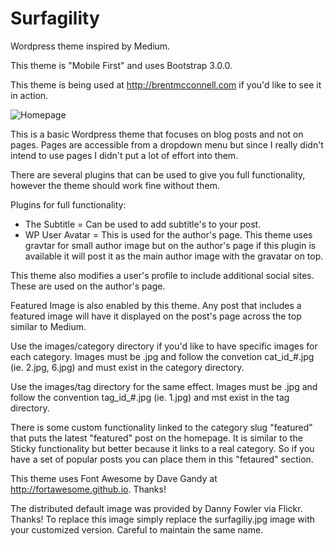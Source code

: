 Surfagility
===========

Wordpress theme inspired by Medium.

This theme is "Mobile First" and uses Bootstrap 3.0.0.

This theme is being used at http://brentmcconnell.com if you'd like to see it in action. 

![Homepage](emcconne.github.com/surfagility/screenshot.png)

This is a basic Wordpress theme that focuses on blog posts and not on pages.  Pages are
accessible from a dropdown  menu but since I really didn't intend to use pages I didn't
put a lot of effort into them.

There are several plugins that can be used to give you full functionality, however the
theme should work fine without them.

Plugins for full functionality:

* The Subtitle = Can be used to add subtitle's to your post.
* WP User Avatar = This is used for the author's page.  This theme uses gravtar for small
author image but on the author's page if this plugin is available it will post it as the
main author image with the gravatar on top.

This theme also modifies a user's profile to include additional social sites.  These are
used on the author's page.

Featured Image is also enabled by this theme.  Any post that includes a featured image will
have it displayed on the post's page across the top similar to Medium.

Use the images/category directory if you'd like to have specific images for each category. 
Images must be .jpg and follow the convetion cat_id_#.jpg (ie. 2.jpg, 6.jpg) and must exist
in the category directory.

Use the images/tag directory for the same effect.  Images must be .jpg and follow the convention
tag_id_#.jpg (ie. 1.jpg) and mst exist in the tag directory.

There is some custom functionality linked to the category slug "featured" that puts the latest
"featured" post on the homepage.  It is similar to the Sticky functionality but better because
it links to a real category.  So if you have a set of popular posts you can place them in this 
"fetaured" section.

This theme uses Font Awesome by Dave Gandy at http://fortawesome.github.io.  Thanks!

The distributed default image was provided by Danny Fowler via Flickr.  Thanks!  To replace
this image simply replace the surfagiliy.jpg image with your customized version.  Careful
to maintain the same name.
